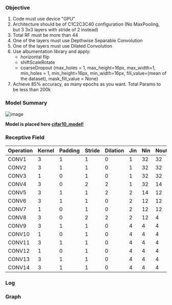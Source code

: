 ### Objective

1) Code must use device "GPU"
2) Architecture should be of C1C2C3C40 configuration (No MaxPooling, but 3 3x3 layers with stride of 2 instead)
3) Total RF must be more than 44
4) One of the layers must use Depthwise Separable Convolution
5) One of the layers must use Dilated Convolution
6) Use albumentation library and apply:
   - horizontal flip
   - shiftScaleRotate
   - coarseDropout (max_holes = 1, max_height=16px, max_width=1, min_holes = 1, min_height=16px, min_width=16px, fill_value=(mean of the dataset), mask_fill_value = None)
7) Achieve 85% accuracy, as many epochs as you want. Total Params to be less than 200k


### Model Summary

![image](https://user-images.githubusercontent.com/47082769/122601973-b6c1ff80-d08f-11eb-9937-25036b919a8a.png)

**Model is placed here [cifar10_model!](https://github.com/karthikmohan1702/EVA6/blob/0b80085dd087748ac31d8168615c578923fd3eb7/S7_Advanced_concepts/src/model/cifar10_model.py)**


### Receptive Field

| Operation | Kernel | Padding | Stride | Dilation | Jin | Nin | Nout | Rin | Rout | Jout |
|-----------|--------|---------|--------|----------|-----|-----|------|-----| -----|------|
|  CONV1    |    3   |    1    |    1   |     0    |  1  |  32 |  32  |  1  |**3** |  1   |
|  CONV2    |    3   |    1    |    1   |     0    |  1  |  32 |  32  |  3  |**5** |  1   |
|  CONV3    |    1   |    0    |    1   |     0    |  1  |  32 |  32  |  5  |**5** |  1   |
|  CONV4    |    3   |    0    |    2   |     2    |  1  |  32 |  14  |  5  |**9** |  2   |
|  CONV5    |    3   |    1    |    1   |     2    |  2  |  14 |  12  |  9  |**17**|  2   |
|  CONV6    |    3   |    1    |    1   |     0    |  2  |  12 |  12  |  17 |**21**|  2   |
|  CONV7    |    1   |    0    |    1   |     0    |  2  |  12 |  12  |  21 |**21**|  2   |
|  CONV8    |    3   |    0    |    2   |     2    |  2  |  12 |  4   |  21 |**29**|  4   |
|  CONV9    |    3   |    1    |    1   |     0    |  4  |  4  |  4   |  29 |**37**|  4   |
|  CONV10   |    1   |    0    |    1   |     0    |  4  |  4  |  4   |  37 |**37**|  4   |
|  CONV11   |    3   |    1    |    1   |     0    |  4  |  4  |  4   |  37 |**45**|  4   |
|  CONV12   |    1   |    0    |    1   |     0    |  4  |  4  |  4   |  45 |**45**|  4   |
|  CONV13   |    3   |    1    |    1   |     0    |  4  |  4  |  4   |  45 |**53**|  4   |
|  CONV14   |    3   |    1    |    1   |     0    |  4  |  4  |  4   |  53 |**61**|  4   |


### Log

### Graph



